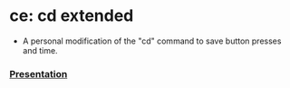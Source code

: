 # ce: cd extended

- A personal modification of the "cd" command to save button presses and time.

### [Presentation](https://github.com/furthermares/KPU-UNIX-T3/blob/main/Report.pptx)
